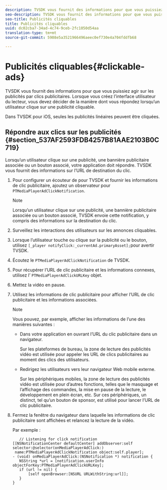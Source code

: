 ```yaml
---
description: TVSDK vous fournit des informations pour que vous puissiez agir sur les publicités par clics publicitaires. Lorsque vous créez l’interface utilisateur du lecteur, vous devez décider de la manière dont vous répondez lorsqu’un utilisateur clique sur une publicité cliquable.
seo-description: TVSDK vous fournit des informations pour que vous puissiez agir sur les publicités par clics publicitaires. Lorsque vous créez l’interface utilisateur du lecteur, vous devez décider de la manière dont vous répondez lorsqu’un utilisateur clique sur une publicité cliquable.
seo-title: Publicités cliquables
title: Publicités cliquables
uuid: dc02cba7-34ad-4c74-9ceb-2fc1050d54aa
translation-type: tm+mt
source-git-commit: 5908e5a3521966496aeec0ef730e4a704fddfb68

---
```



# Publicités cliquables{#clickable-ads}

TVSDK vous fournit des informations pour que vous puissiez agir sur les publicités par clics publicitaires. Lorsque vous créez l’interface utilisateur du lecteur, vous devez décider de la manière dont vous répondez lorsqu’un utilisateur clique sur une publicité cliquable.

Dans TVSDK pour iOS, seules les publicités linéaires peuvent être cliquées.

## Répondre aux clics sur les publicités {#section_537AF2593FDB4257B81AAE2103B0C719}

Lorsqu’un utilisateur clique sur une publicité, une bannière publicitaire associée ou un bouton associé, votre application doit répondre. TVSDK vous fournit des informations sur l’URL de destination du clic.

1. Pour configurer un écouteur de  pour TVSDK et fournir les informations de clic publicitaire, ajoutez un observateur pour `PTMediaPlayerAdClickNotification`.

   >[!NOTE]
   >
   >Lorsqu’un utilisateur clique sur une publicité, une bannière publicitaire associée ou un bouton associé, TVSDK envoie cette notification, y compris des informations sur la destination du clic.

1. Surveillez les interactions des utilisateurs sur les annonces cliquables.
1. Lorsque l’utilisateur touche ou clique sur la publicité ou le bouton, utilisez `[_player notifyClick:_currentAd.primaryAsset];`pour avertir TVSDK.
1. Écoutez le `PTMediaPlayerAdClickNotification` de TVSDK.
1. Pour récupérer l’URL de clic publicitaire et les informations connexes, utilisez l’ `PTMediaPlayerAdClickURLKey` objet.
1. Mettez la vidéo en pause.
1. Utilisez les informations de clic publicitaire pour afficher l’URL de clic publicitaire et les informations associées.

   >[!NOTE]
   >
   >Vous pouvez, par exemple, afficher les informations de l’une des manières suivantes :

   * Dans votre application en ouvrant l’URL du clic publicitaire dans un navigateur.

      Sur les plateformes de bureau, la zone de lecture des publicités vidéo est utilisée pour appeler les URL de clics publicitaires au moment des clics des utilisateurs.
   * Redirigez les utilisateurs vers leur navigateur Web mobile externe.

      Sur les périphériques mobiles, la zone de lecture des publicités vidéo est utilisée pour d’autres fonctions, telles que le masquage et l’affichage des commandes, la mise en pause de la lecture, le développement en plein écran, etc. Sur ces périphériques, un  distinct, tel qu’un bouton de sponsor, est utilisé pour lancer l’URL de clic publicitaire.

1. Fermez la fenêtre du navigateur dans laquelle les informations de clic publicitaire sont affichées et relancez la lecture de la vidéo.

   Par exemple :

   ```
      // Listening for click notification  
   [[NSNotificationCenter defaultCenter] addObserver:self selector:@selector(onMediaPlayerAdClick:)  
    name:PTMediaPlayerAdClickNotification object:self.player]; 
   - (void) onMediaPlayerAdClick:(NSNotification *) notification { 
      NSString *url = [notification.userInfo objectForKey:PTMediaPlayerAdClickURLKey];  
      if (url != nil) { 
          [self openBrowser:[NSURL URLWithString:url]]; 
      } 
   } 
   ```

